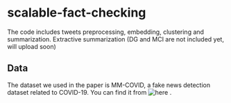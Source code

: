 # scalable-fact-checking
The code includes tweets preprocessing, embedding, clustering and summarization. Extractive summarization (DG and MCI are not included yet, will upload soon)
## Data
The dataset we used in the paper is MM-COVID, a fake news detection dataset related to COVID-19. You can find it from ![here](https://github.com/bigheiniu/MM-COVID) . 
